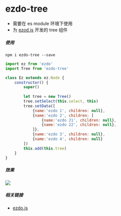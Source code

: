 # ezdo-tree
- 需要在 es module 环境下使用
- 为 [ezod.js](https://ezdojs.github.io) 开发的 tree 组件

##### 使用

```shell
npm i ezdo-tree --save
```

```js
import ez from 'ezdo'
import Tree from 'ezdo-tree'

class Ez extends ez.Node {
    constructor() {
        super()
        
        let tree = new Tree()
        tree.setSelect(this.select, this)
        tree.setData([
            {name:'ezdo 1', children: null},
            {name:'ezdo 2', children: [
                {name:'ezdo 21', children: null},
                {name:'ezdo 22', children: null},
            ]},
            {name:'ezdo 3', children: null},
            {name:'ezdo 4', children: null}
        ])
        this.add(this.tree)
    }
}
```

##### 效果

![](https://res.hei.fit/tree.png)

##### 相关链接

- [ezdo.js](https://ezdojs.github.io)